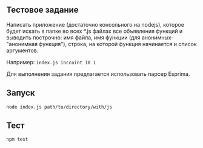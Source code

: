 ## Тестовое задание
Написать приложение (достаточно консольного на nodejs), которое будет искать в папке во всех *.js файлах все объявления функций и выводить построчно:
имя файла, имя функции (для анонимных- "анонимная функция"), строка, на которой функция начинается и список аргументов.

Например: ```index.js inccoint 10 i```

Для выполнения задания предлагается использовать парсер Esprima.

## Запуск
``` node index.js path/to/directory/with/js ```

## Тест
```npm test```
